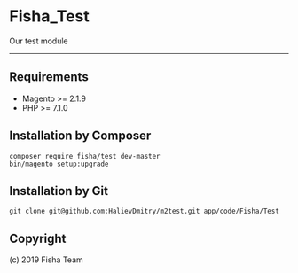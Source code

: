 Fisha_Test
===================
Our test module



-------------------------------
Requirements
------------
- Magento >= 2.1.9
- PHP >= 7.1.0


Installation by Composer
---------------------------------------------

    composer require fisha/test dev-master 
    bin/magento setup:upgrade
  
Installation by Git
---------------------------------------------
    
    git clone git@github.com:HalievDmitry/m2test.git app/code/Fisha/Test

Copyright
---------
(c) 2019 Fisha Team
